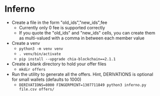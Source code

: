 # Inferno

* Create a file in the form "old_ids","new_ids",fee
  * Currently only 0 fee is supported correctly
  * If you quote the "old_ids" and "new_ids" cells, you can create them as multi-valued with a comma in between each member value
* Create a venv
  * `python3 -m venv venv`
  * `. venv/bin/activate`
  * `pip install --upgrade chia-blockchain==2.1.1`
* Create a blank directory to hold your offer files
  * `mkdir offers`
* Run the utility to generate all the offers. Hint, DERIVATIONS is optional for small wallets (defaults to 1000)
  * `DERIVATIONS=8000 FINGERPRINT=1307711849 python3 inferno.py file.csv offers/`
